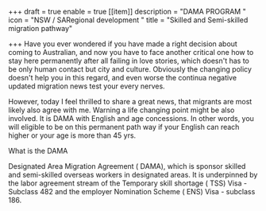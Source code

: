 +++
draft = true
enable = true
[[item]]
description = "DAMA PROGRAM "
icon = "NSW  / SARegional development  "
title = "Skilled and Semi-skilled migration pathway"

+++
Have you ever wondered if you have made a right decision about coming to Australian, and now you have to face another critical one how to stay here permanently after all failing in love stories, which doesn't has to be only human contact but city and culture. Obviously the changing policy doesn't help you in this regard, and even worse the continua negative updated migration news test your every nerves.

However, today I feel thrilled to share a great news, that migrants are most likely also agree with me. Warning a life changing point might be also involved. It is DAMA with English and age concessions. In other words, you will eligible to be on this permanent path way if your English can reach higher or your age is more than 45 yrs.

What is the DAMA 

Designated Area Migration Agreement ( DAMA), which is sponsor skilled and semi-skilled overseas workers in designated areas. It is underpinned by the labor agreement stream of the Temporary skill shortage ( TSS) Visa - Subclass 482 and the employer Nomination Scheme ( ENS) Visa - subclass 186. 